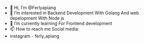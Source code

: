 - 👋 Hi, I’m @Ferlyapiang
- 👀 I’m interested in Backend Development With Golang And web depelopment With Node js
- 🌱 I’m currently learning For Frontend development
- 📫 How to reach me Social media:
- instagram - ferly_apiang

<!---
Ferlyapiang/Ferlyapiang is a ✨ special ✨ repository because its `README.md` (this file) appears on your GitHub profile.
You can click the Preview link to take a look at your changes.
--->

